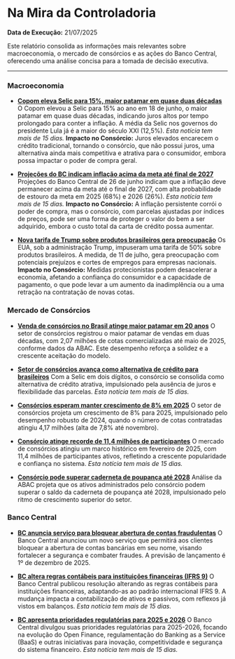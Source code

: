 # Na Mira da Controladoria
**Data de Execução:** 21/07/2025

Este relatório consolida as informações mais relevantes sobre macroeconomia, o mercado de consórcios e as ações do Banco Central, oferecendo uma análise concisa para a tomada de decisão executiva.

---

### **Macroeconomia**

*   **[Copom eleva Selic para 15%, maior patamar em quase duas décadas](https://g1.globo.com/economia/noticia/2025/06/19/copom-crava-selic-em-15percent-e-juros-mais-altos-por-tempo-bastante-prolongado-veja-recados.ghtml)**
    O Copom elevou a Selic para 15% ao ano em 18 de junho, o maior patamar em quase duas décadas, indicando juros altos por tempo prolongado para conter a inflação. A média da Selic nos governos do presidente Lula já é a maior do século XXI (12,5%). *Esta notícia tem mais de 15 dias.*
    **Impacto no Consórcio:** Juros elevados encarecem o crédito tradicional, tornando o consórcio, que não possui juros, uma alternativa ainda mais competitiva e atrativa para o consumidor, embora possa impactar o poder de compra geral.

*   **[Projeções do BC indicam inflação acima da meta até final de 2027](https://oglobo.globo.com/economia/noticia/2025/06/26/projecoes-do-bc-indicam-inflacao-acima-da-meta-ate-final-de-2027.ghtml)**
    Projeções do Banco Central de 26 de junho indicam que a inflação deve permanecer acima da meta até o final de 2027, com alta probabilidade de estouro da meta em 2025 (68%) e 2026 (26%). *Esta notícia tem mais de 15 dias.*
    **Impacto no Consórcio:** A inflação persistente corrói o poder de compra, mas o consórcio, com parcelas ajustadas por índices de preços, pode ser uma forma de proteger o valor do bem a ser adquirido, embora o custo total da carta de crédito possa aumentar.

*   **[Nova tarifa de Trump sobre produtos brasileiros gera preocupação](https://g1.globo.com/economia/noticia/2025/07/11/quem-paga-a-conta-da-nova-tarifa-de-trump.ghtml)**
    Os EUA, sob a administração Trump, impuseram uma tarifa de 50% sobre produtos brasileiros. A medida, de 11 de julho, gera preocupação com potenciais prejuízos e cortes de empregos para empresas nacionais.
    **Impacto no Consórcio:** Medidas protecionistas podem desacelerar a economia, afetando a confiança do consumidor e a capacidade de pagamento, o que pode levar a um aumento da inadimplência ou a uma retração na contratação de novas cotas.

### **Mercado de Consórcios**

*   **[Venda de consórcios no Brasil atinge maior patamar em 20 anos](https://www.cnnbrasil.com.br/economia/macroeconomia/venda-de-consorcios-no-brasil-atinge-maior-patamar-em-20-anos-diz-abac/)**
    O setor de consórcios registrou o maior patamar de vendas em duas décadas, com 2,07 milhões de cotas comercializadas até maio de 2025, conforme dados da ABAC. Este desempenho reforça a solidez e a crescente aceitação do modelo.

*   **[Setor de consórcios avança como alternativa de crédito para brasileiros](https://exame.com/esferabrasil/setor-de-consorcios-avanca-como-alternativa-de-credito-para-brasileiros/)**
    Com a Selic em dois dígitos, o consórcio se consolida como alternativa de crédito atrativa, impulsionado pela ausência de juros e flexibilidade das parcelas. *Esta notícia tem mais de 15 dias.*

*   **[Consórcios esperam manter crescimento de 8% em 2025](https://www.cnnbrasil.com.br/economia/mercado/consorcios-esperam-mantar-crescimento-de-8-em-2025-diz-associacao/)**
    O setor de consórcios projeta um crescimento de 8% para 2025, impulsionado pelo desempenho robusto de 2024, quando o número de cotas contratadas atingiu 4,17 milhões (alta de 7,8% até novembro).

*   **[Consórcio atinge recorde de 11,4 milhões de participantes](https://valor.globo.com/patrocinado/dino/noticia/2025/05/13/consorcio-atinge-recorde-de-114-milhoes-de-participantes.ghtml)**
    O mercado de consórcios atingiu um marco histórico em fevereiro de 2025, com 11,4 milhões de participantes ativos, refletindo a crescente popularidade e confiança no sistema. *Esta notícia tem mais de 15 dias.*

*   **[Consórcio pode superar caderneta de poupança até 2028](https://blog.abac.org.br/drops-de-mercado/consorcio-pode-superar-caderneta-poupanca-ate-2028)**
    Análise da ABAC projeta que os ativos administrados pelo consórcio podem superar o saldo da caderneta de poupança até 2028, impulsionado pelo ritmo de crescimento superior do setor.

### **Banco Central**

*   **[BC anuncia serviço para bloquear abertura de contas fraudulentas](https://www.estadao.com.br/economia/bc-anuncia-servico-permite-cliente-bloquear-abertura-de-contas-no-seu-nome-banco-fraudulentas-nprei/?srsltid=AfmBOoqDfagIdS2wGK1dDSHNfRmz7P7s1Ct3XhTnkMlYj8zGt9LmBDYq)**
    O Banco Central anunciou um novo serviço que permitirá aos clientes bloquear a abertura de contas bancárias em seu nome, visando fortalecer a segurança e combater fraudes. A previsão de lançamento é 1º de dezembro de 2025.

*   **[BC altera regras contábeis para instituições financeiras (IFRS 9)](https://valor.globo.com/financas/noticia/2025/05/16/entenda-a-resolucao-do-bc-que-alterou-a-contabilizacao-e-impacou-o-balanco-do-bb.ghtml)**
    O Banco Central publicou resolução alterando as regras contábeis para instituições financeiras, adaptando-as ao padrão internacional IFRS 9. A mudança impacta a contabilização de ativos e passivos, com reflexos já vistos em balanços. *Esta notícia tem mais de 15 dias.*

*   **[BC apresenta prioridades regulatórias para 2025 e 2026](https://www.cnnbrasil.com.br/economia/macroeconomia/bc-apresenta-prioridades-regulatorias-para-2025-e-2026-nesta-quinta-24/)**
    O Banco Central divulgou suas prioridades regulatórias para 2025-2026, focando na evolução do Open Finance, regulamentação do Banking as a Service (BaaS) e outras iniciativas para inovação, competitividade e segurança do sistema financeiro. *Esta notícia tem mais de 15 dias.*